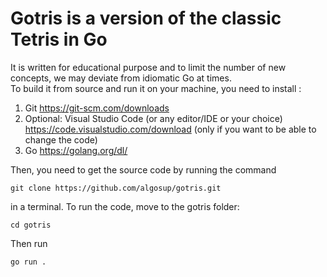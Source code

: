 # Gotris is a version of the classic Tetris in Go 
It is written for educational purpose and to limit the number of new concepts, we may deviate from idiomatic Go at times.
<br/>To build it from source and run it on your machine, you need to install :
1) Git https://git-scm.com/downloads
2) Optional: Visual Studio Code (or any editor/IDE or your choice) https://code.visualstudio.com/download (only if you want to be able to change the code)
3) Go https://golang.org/dl/

Then, you need to get the source code by running the command 
<pre><code>git clone https://github.com/algosup/gotris.git </code></pre>
in a terminal.
To run the code, move to the gotris folder:
<pre><code>cd gotris</code></pre>
Then run
<pre><code>go run .</code></pre>